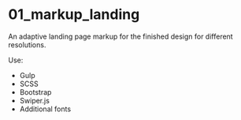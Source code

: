 # 01_markup_landing

An adaptive landing page markup for the finished design for different resolutions. 

Use:
- Gulp
- SCSS
- Bootstrap
- Swiper.js
- Additional fonts
